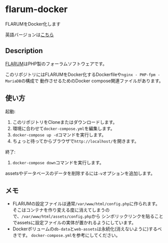 # flarum-docker

FLARUMをDocker化します

英語バージョンは[こちら](https://github.com/moochannel/flarum-docker/blob/master/README.md)

## Description

[FLARUM](http://flarum.org/)はPHP製のフォーラムソフトウェアです。

このリポジトリにはFLARUMをDocker化するDockerfileや`nginx - PHP-fpm - MariaDB`の構成で
動作させるためのDocker compose関連ファイルがあります。

## 使い方

起動:

1. このリポジトリをCloneまたはダウンロードします。
1. 環境に合わせて`docker-compose.yml`を編集します。
1. `docker-compose up -d`コマンドを実行します。
1. ちょっと待ってからブラウザで`http://localhost/`を開きます。

終了:

1. `docker-compose down`コマンドを実行します。

assetsやデータベースのデータを削除するには`-v`オプションを追加します。

## メモ

- FLARUMの設定ファイルは通常`/var/www/html/config.php`に作られます。
  そこはコンテナを作り変える度に消えてしまうので、`/var/www/html/assets/config.php`から
  シンボリックリンクを貼ることでassetsに設定ファイルの実体が置かれるようにしています。
- Dockerボリュームの`db-data`と`web-assets`は永続化(消えないように)するべきです。
  `docker-compose.yml`を参考にしてください。
